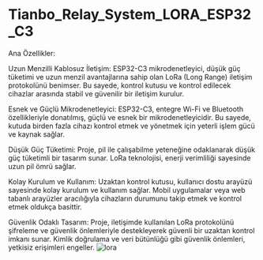 # Tianbo_Relay_System_LORA_ESP32_C3
Ana Özellikler:

Uzun Menzilli Kablosuz İletişim: ESP32-C3 mikrodenetleyici, düşük güç tüketimi ve uzun menzil avantajlarına sahip olan LoRa (Long Range) iletişim protokolünü benimser. Bu sayede, kontrol kutusu ve kontrol edilecek cihazlar arasında stabil ve güvenilir bir iletişim kurulur.

Esnek ve Güçlü Mikrodenetleyici: ESP32-C3, entegre Wi-Fi ve Bluetooth özellikleriyle donatılmış, güçlü ve esnek bir mikrodenetleyicidir. Bu sayede, kutuda birden fazla cihazı kontrol etmek ve yönetmek için yeterli işlem gücü ve kaynak sağlar.

Düşük Güç Tüketimi: Proje, pil ile çalışabilme yeteneğine odaklanarak düşük güç tüketimli bir tasarım sunar. LoRa teknolojisi, enerji verimliliği sayesinde uzun pil ömrü sağlar.

Kolay Kurulum ve Kullanım: Uzaktan kontrol kutusu, kullanıcı dostu arayüzü sayesinde kolay kurulum ve kullanım sağlar. Mobil uygulamalar veya web tabanlı arayüzler aracılığıyla cihazların durumunu takip etmek ve kontrol etmek oldukça basittir.

Güvenlik Odaklı Tasarım: Proje, iletişimde kullanılan LoRa protokolünü şifreleme ve güvenlik önlemleriyle destekleyerek güvenli bir uzaktan kontrol imkanı sunar. Kimlik doğrulama ve veri bütünlüğü gibi güvenlik önlemleri, yetkisiz erişimleri engeller.
![lora](https://github.com/memetteminarslan/Tianbo_Relay_System_ESP32_C3/assets/74721347/caf1de60-d8f1-454d-a533-35240b1b36d3)
